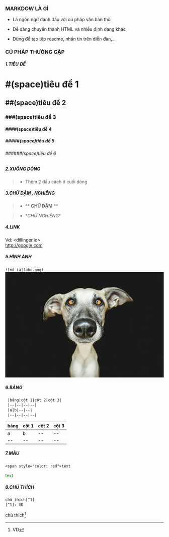 
### MARKDOW LÀ GÌ

- Là ngôn ngữ đánh dấu với cú pháp văn bản thô

- Dễ dàng chuyển thành HTML và nhiều định dạng khác

- Dùng để tạo tệp readme, nhắn tin trên diễn đàn,..

### CÚ PHÁP THƯỜNG GẶP

##### 1.TIÊU ĐỀ
> 
# #(space)tiêu đề 1
> 
## ##(space)tiêu đề 2
> 
### ###(space)tiêu đề 3
> 
#### ####(space)tiêu đề 4
> 
##### #####(space)tiêu đề 5
> 
###### ######(space)tiêu đề 6

##### 2.XUỐNG DÒNG

> - Thêm 2 dấu cách ở cuối dòng  

##### 3.CHỮ ĐẬM , NGHIÊNG 

>- ** **CHỮ ĐẬM**  **   

>- \**CHỮ NGHIÊNG*\*

##### 4.LINK
 Vd: <dillinger.io>  
    <http://google.com>

##### 5.HÌNH ẢNH
`![mô tả](abc.png)`  
![mô tả](67997_20140412070200.jpg)

 
##### 6.BẢNG  
     |bảng|cột 1|cột 2|cột 3|
     |--|--|--|--|  
     |a|b|--|--|  
     |--|--|--|--| 
 
|bảng|cột 1|cột 2|cột 3|  
|--|--|--|--|  
|a|b|--|--|  
|--|--|--|--|  

##### 7.MÀU  
 `<span style="color: red">text`  

<span style="color: green">text  

##### 8.CHÚ THÍCH  
    chú thích[^1]
    [^1]: VD  
    
chú thích[^1]
[^1]: VD   
    
    
 
 
 